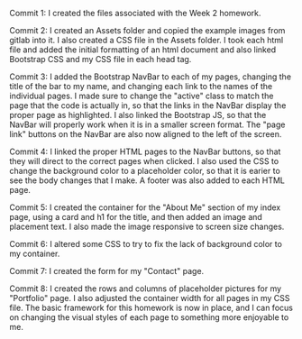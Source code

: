 Commit 1:
I created the files associated with the Week 2 homework.

Commit 2: 
I created an Assets folder and copied the example images from gitlab into it. I also created a CSS file in the Assets folder. I took each html file and added the initial formatting of an html document and also linked Bootstrap CSS and my CSS file in each head tag.

Commit 3:
I added the Bootstrap NavBar to each of my pages, changing the title of the bar to my name, and changing each link to the names of the individual pages. I made sure to change the "active" class to match the page that the code is actually in, so that the links in the NavBar display the proper page as highlighted. I also linked the Bootstrap JS, so that the NavBar will properly work when it is in a smaller screen format. The "page link" buttons on the NavBar are also now aligned to the left of the screen.

Commit 4:
I linked the proper HTML pages to the NavBar buttons, so that they will direct to the correct pages when clicked. I also used the CSS to change the background color to a placeholder color, so that it is earier to see the body changes that I make. A footer was also added to each HTML page.

Commit 5:
I created the container for the "About Me" section of my index page, using a card and h1 for the title, and then added an image and placement text. I also made the image responsive to screen size changes.

Commit 6:
I altered some CSS to try to fix the lack of background color to my container.

Commit 7:
I created the form for my "Contact" page.

Commit 8:
I created the rows and columns of placeholder pictures for my "Portfolio" page. I also adjusted the container width for all pages in my CSS file. The basic framework for this homework is now in place, and I can focus on changing the visual styles of each page to something more enjoyable to me.